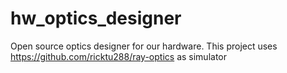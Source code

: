# hw_optics_designer
Open source optics designer for our hardware. This project uses https://github.com/ricktu288/ray-optics as simulator
